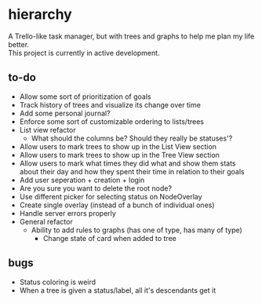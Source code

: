 # hierarchy

A Trello-like task manager, but with trees and graphs to help me plan my life better.  
This project is currently in active development.

## to-do

- Allow some sort of prioritization of goals
- Track history of trees and visualize its change over time
- Add some personal journal?
- Enforce some sort of customizable ordering to lists/trees
- List view refactor
  - What should the columns be? Should they really be statuses'?
- Allow users to mark trees to show up in the List View section
- Allow users to mark trees to show up in the Tree View section
- Allow users to mark what times they did what and show them stats about their
  day and how they spent their time in relation to their goals
- Add user seperation + creation + login
- Are you sure you want to delete the root node?
- Use different picker for selecting status on NodeOverlay
- Create single overlay (instead of a bunch of individual ones)
- Handle server errors properly
- General refactor
  - Ability to add rules to graphs (has one of type, has many of type)
    - Change state of card when added to tree

## bugs

- Status coloring is weird
- When a tree is given a status/label, all it's descendants get it
